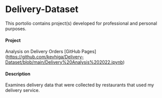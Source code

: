 # Delivery-Dataset

This portolio contains project(s) developed for professional and personal purposes.

#### Project
Analysis on Delivery Orders [GitHub Pages] (https://github.com/kevhiga/Delivery-Dataset/blob/main/Delivery%20Analysis%202022.ipynb)

#### Description
Examines delivery data that were collected by restaurants that used my delivery service. 

